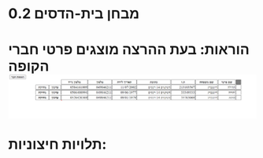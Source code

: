 <h1> מבחן בית-הדסים 0.2<h1>
הוראות:
<il>בעת ההרצה מוצגים פרטי חברי הקופה<il>
<picture>
  <source media="https://github.com"/TehilaRotenberg/CoronaProject/blob/master/homepage.png">
    <img  src="https://github.com/TehilaRotenberg/CoronaProject/blob/master/homepage.png">

<picture>
<p>תלויות חיצוניות:<p>




